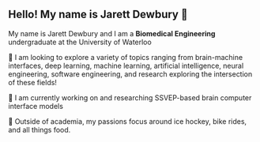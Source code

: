 ## Hello! My name is Jarett Dewbury 👋

My name is Jarett Dewbury and I am a **Biomedical Engineering** undergraduate at the University of Waterloo


📖 I am looking to explore a variety of topics ranging from brain-machine interfaces, deep learning, machine learning, 
    artificial intelligence, neural engineering, software engineering, and research exploring the intersection of these fields! 

🧠 I am currently working on and researching SSVEP-based brain computer interface models 

🏒 Outside of academia, my passions focus around ice hockey, bike rides, and all things food.

